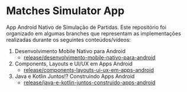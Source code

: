 # Matches Simulator App

App Android Nativo de Simulação de Partidas. Este repositório foi organizado em algumas branches que representam as implementações realizadas durante os seguintes conteúdos/vídeos:

1. Desenvolvimento Mobile Nativo para Android
    - [release/desenvolvimento-mobile-nativo-para-android](https://github.com/jubabdag/matches-simulator-app/tree/release/desenvolvimento-mobile-nativo-para-android)
2. Components, Layouts e UI/UX em Apps Android
    - [release/components-layouts-ui-ux-em-apps-android](https://github.com/jubabdag/matches-simulator-app/tree/release/components-layouts-ui-ux-em-apps-android)
3. Java e Kotlin Juntos!? Construindo Apps Android
    - [release/java-e-kotlin-juntos-construido-apps-android](https://github.com/jubabdag/matches-simulator-app/blob/release/java-e-kotlin-juntos-construindo-apps-android)
